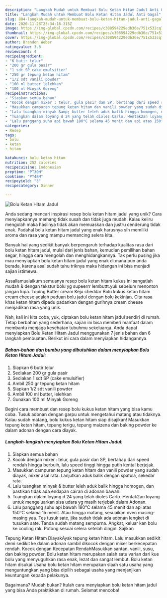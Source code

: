 ```yaml
---
description: "Langkah Mudah untuk Membuat Bolu Ketan Hitam Jadul Anti Gagal"
title: "Langkah Mudah untuk Membuat Bolu Ketan Hitam Jadul Anti Gagal"
slug: 884-langkah-mudah-untuk-membuat-bolu-ketan-hitam-jadul-anti-gagal
date: 2020-11-28T23:34:18.315Z
image: https://img-global.cpcdn.com/recipes/c308594229edb36e/751x532cq70/bolu-ketan-hitam-jadul-foto-resep-utama.jpg
thumbnail: https://img-global.cpcdn.com/recipes/c308594229edb36e/751x532cq70/bolu-ketan-hitam-jadul-foto-resep-utama.jpg
cover: https://img-global.cpcdn.com/recipes/c308594229edb36e/751x532cq70/bolu-ketan-hitam-jadul-foto-resep-utama.jpg
author: Brandon Weber
ratingvalue: 3.8
reviewcount: 4
recipeingredient:
- "6 butir telur"
- "200 gr gula pasir"
- "1 sdt SP cake emulsifier"
- "250 gr tepung ketan hitam"
- "1/2 sdt vanili powder"
- "100 ml butter lelehkan"
- "100 ml Minyak Goreng"
recipeinstructions:
- "Siapkan semua bahan"
- "Kocok dengan mixer : telur, gula pasir dan SP, bertahap dari speed rendah hingga berbuih, lalu speed tinggi hingga putih kental berjejak."
- "Masukkan campuran tepung ketan hitam dan vanili powder yang sudah diayak, mixer asal rata. Lanjutkan aduk balik dengan spatula, sekedar rata."
- "Lalu tuangkan minyak &amp; butter leleh aduk balik hingga homogen, dan pastikan tidak ada endapan cairan di adonan bawah."
- "Tuangkan dalam loyang d 24 yang telah dioles Carlo. Hentak2an loyang untuk mengeluarkan sisa udara yg masih terjebak dalam Adonan."
- "Lalu panggang suhu api bawah 180°C selama 45 menit dan api atas 150°C selama 15 menit. Atau hingga matang, sesuaikan oven masing-masing yaa. Tes tusuk sate, jika sudah tidak ada adonan lengket di tusukan sate. Tanda sudah matang sempurna. Angkat, keluar kan bolu ke cooling rak. Potong sesuai selera setelah dingin. Sajikan"
categories:
- Resep
tags:
- bolu
- ketan
- hitam

katakunci: bolu ketan hitam 
nutrition: 252 calories
recipecuisine: Indonesian
preptime: "PT30M"
cooktime: "PT48M"
recipeyield: "3"
recipecategory: Dinner

---
```



![Bolu Ketan Hitam Jadul](https://img-global.cpcdn.com/recipes/c308594229edb36e/751x532cq70/bolu-ketan-hitam-jadul-foto-resep-utama.jpg)

Anda sedang mencari inspirasi resep bolu ketan hitam jadul yang unik? Cara menyiapkannya memang tidak susah dan tidak juga mudah. Kalau keliru mengolah maka hasilnya tidak akan memuaskan dan justru cenderung tidak enak. Padahal bolu ketan hitam jadul yang enak harusnya sih memiliki aroma dan rasa yang mampu memancing selera kita.

Banyak hal yang sedikit banyak berpengaruh terhadap kualitas rasa dari bolu ketan hitam jadul, mulai dari jenis bahan, kemudian pemilihan bahan segar, hingga cara mengolah dan menghidangkannya. Tak perlu pusing jika mau menyiapkan bolu ketan hitam jadul yang enak di mana pun anda berada, karena asal sudah tahu triknya maka hidangan ini bisa menjadi sajian istimewa.

Assallamualaikum semuanya resep bolu ketan hitam kukus ini sangatlah mudah &amp; dengan tekstur bolu yg supeerrr lembuttt.yuk sebelum menonton jangan lupa. Toping Butter cream Keju cheddar Bolu kukus ketan hitam cream cheese adalah paduan bolu jadul dengan bolu kekinian. Cita rasa khas ketan hitam dipadu padankan dengan gurihnya cream cheese menjadikan rasa yang unik.


Nah, kali ini kita coba, yuk, ciptakan bolu ketan hitam jadul sendiri di rumah. Tetap berbahan yang sederhana, sajian ini bisa memberi manfaat dalam membantu menjaga kesehatan tubuhmu sekeluarga. Anda dapat menyiapkan Bolu Ketan Hitam Jadul menggunakan 7 jenis bahan dan 6 langkah pembuatan. Berikut ini cara dalam menyiapkan hidangannya.

<!--inarticleads1-->

##### Bahan-bahan dan bumbu yang dibutuhkan dalam menyiapkan Bolu Ketan Hitam Jadul:

1. Siapkan 6 butir telur
1. Sediakan 200 gr gula pasir
1. Sediakan 1 sdt SP (cake emulsifier)
1. Ambil 250 gr tepung ketan hitam
1. Siapkan 1/2 sdt vanili powder
1. Ambil 100 ml butter, lelehkan
1. Gunakan 100 ml Minyak Goreng


Begini cara membuat dan resep bolu kukus ketan hitam yang bisa kamu coba. Tusuk adonan dengan garpu untuk mengetahui matang atau tidaknya. Kalau sudah matang, bolu kukus ketan hitam siap disajikan! Masukkan tepung ketan hitam, tepung terigu, tepung maizena dan baking powder ke dalam adonan dengan cara diayak. 

<!--inarticleads2-->

##### Langkah-langkah menyiapkan Bolu Ketan Hitam Jadul:

1. Siapkan semua bahan
1. Kocok dengan mixer : telur, gula pasir dan SP, bertahap dari speed rendah hingga berbuih, lalu speed tinggi hingga putih kental berjejak.
1. Masukkan campuran tepung ketan hitam dan vanili powder yang sudah diayak, mixer asal rata. Lanjutkan aduk balik dengan spatula, sekedar rata.
1. Lalu tuangkan minyak &amp; butter leleh aduk balik hingga homogen, dan pastikan tidak ada endapan cairan di adonan bawah.
1. Tuangkan dalam loyang d 24 yang telah dioles Carlo. Hentak2an loyang untuk mengeluarkan sisa udara yg masih terjebak dalam Adonan.
1. Lalu panggang suhu api bawah 180°C selama 45 menit dan api atas 150°C selama 15 menit. Atau hingga matang, sesuaikan oven masing-masing yaa. Tes tusuk sate, jika sudah tidak ada adonan lengket di tusukan sate. Tanda sudah matang sempurna. Angkat, keluar kan bolu ke cooling rak. Potong sesuai selera setelah dingin. Sajikan


Tepung Ketan Hitam DiayakAyak tepung ketan hitam. Lalu masukkan sedikit demi sedikit ke dalam adonan sambil dikocok dengan mixer berkecepatan rendah. Kocok dengan Kecepatan RendahMasukkan santan, vanili, susu, dan baking powder. Bolu ketan hitam merupakan salah satu varian dari kue bolu yang menyuguhkan rasa enak, lezat dan sangat lembut. Bolu ketan hitam disukai Usaha bolu ketan hitam merupakan slaah satu usaha yang menguntungkan yang bisa dipilih sebagai usaha yang menjanjikan keuntungan kepada pelakunya. 

Bagaimana? Mudah bukan? Itulah cara menyiapkan bolu ketan hitam jadul yang bisa Anda praktikkan di rumah. Selamat mencoba!

